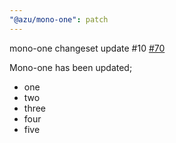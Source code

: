 ```yaml
---
"@azu/mono-one": patch
---
```

    
mono-one changeset update #10 [#70](https://github.com/JantaeLeckie/monorepo-release-changesets/pull/70)
    
Mono-one has been updated;
   - one
   - two
   - three
   - four
   - five
